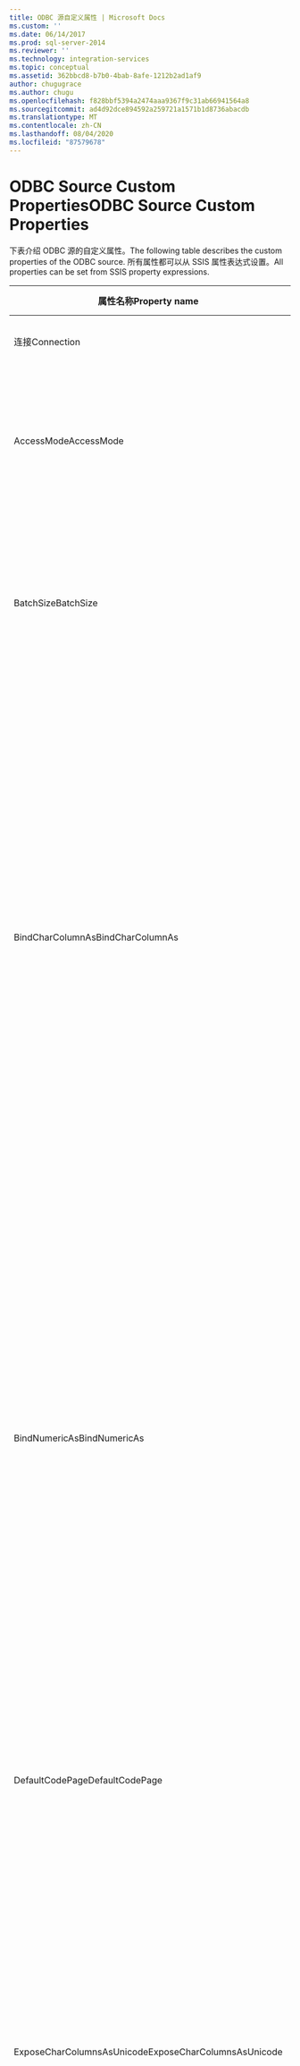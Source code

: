 ```yaml
---
title: ODBC 源自定义属性 | Microsoft Docs
ms.custom: ''
ms.date: 06/14/2017
ms.prod: sql-server-2014
ms.reviewer: ''
ms.technology: integration-services
ms.topic: conceptual
ms.assetid: 362bbcd8-b7b0-4bab-8afe-1212b2ad1af9
author: chugugrace
ms.author: chugu
ms.openlocfilehash: f828bbf5394a2474aaa9367f9c31ab66941564a8
ms.sourcegitcommit: ad4d92dce894592a259721a1571b1d8736abacdb
ms.translationtype: MT
ms.contentlocale: zh-CN
ms.lasthandoff: 08/04/2020
ms.locfileid: "87579678"
---
```

# <a name="odbc-source-custom-properties"></a><span data-ttu-id="3dab2-102">ODBC Source Custom Properties</span><span class="sxs-lookup"><span data-stu-id="3dab2-102">ODBC Source Custom Properties</span></span>
  <span data-ttu-id="3dab2-103">下表介绍 ODBC 源的自定义属性。</span><span class="sxs-lookup"><span data-stu-id="3dab2-103">The following table describes the custom properties of the ODBC source.</span></span> <span data-ttu-id="3dab2-104">所有属性都可以从 SSIS 属性表达式设置。</span><span class="sxs-lookup"><span data-stu-id="3dab2-104">All properties can be set from SSIS property expressions.</span></span>  
  
|<span data-ttu-id="3dab2-105">属性名称</span><span class="sxs-lookup"><span data-stu-id="3dab2-105">Property name</span></span>|<span data-ttu-id="3dab2-106">数据类型</span><span class="sxs-lookup"><span data-stu-id="3dab2-106">Data Type</span></span>|<span data-ttu-id="3dab2-107">说明</span><span class="sxs-lookup"><span data-stu-id="3dab2-107">Description</span></span>|  
|-------------------|---------------|-----------------|  
|<span data-ttu-id="3dab2-108">连接</span><span class="sxs-lookup"><span data-stu-id="3dab2-108">Connection</span></span>|<span data-ttu-id="3dab2-109">ODBC 连接</span><span class="sxs-lookup"><span data-stu-id="3dab2-109">ODBC Connection</span></span>|<span data-ttu-id="3dab2-110">用于访问源数据库的 ODBC 连接。</span><span class="sxs-lookup"><span data-stu-id="3dab2-110">An ODBC connection to access the source database.</span></span>|  
|<span data-ttu-id="3dab2-111">AccessMode</span><span class="sxs-lookup"><span data-stu-id="3dab2-111">AccessMode</span></span>|<span data-ttu-id="3dab2-112">Integer（枚举）</span><span class="sxs-lookup"><span data-stu-id="3dab2-112">Integer (enumeration)</span></span>|<span data-ttu-id="3dab2-113">用来访问数据库的模式。</span><span class="sxs-lookup"><span data-stu-id="3dab2-113">The mode used to access the database.</span></span> <span data-ttu-id="3dab2-114">可能的值为表名 (0) 和 SQL 命令 (1)。</span><span class="sxs-lookup"><span data-stu-id="3dab2-114">The possible values are Table Name (0) and SQL Command (1).</span></span><br /><br /> <span data-ttu-id="3dab2-115">默认值为表名 (0)。</span><span class="sxs-lookup"><span data-stu-id="3dab2-115">The default is Table Name (0).</span></span>|  
|<span data-ttu-id="3dab2-116">BatchSize</span><span class="sxs-lookup"><span data-stu-id="3dab2-116">BatchSize</span></span>|<span data-ttu-id="3dab2-117">Integer</span><span class="sxs-lookup"><span data-stu-id="3dab2-117">Integer</span></span>|<span data-ttu-id="3dab2-118">用于大容量提取的批处理的大小。</span><span class="sxs-lookup"><span data-stu-id="3dab2-118">The size of the batch for bulk extraction.</span></span> <span data-ttu-id="3dab2-119">这是作为数组提取的记录数。</span><span class="sxs-lookup"><span data-stu-id="3dab2-119">This is the number of records extracted as an array.</span></span> <span data-ttu-id="3dab2-120">如果所选的 ODBC 访问接口不支持数组，则批处理大小为 1。</span><span class="sxs-lookup"><span data-stu-id="3dab2-120">If the selected ODBC provider does not support arrays, the batch size is 1.</span></span>|  
|<span data-ttu-id="3dab2-121">BindCharColumnAs</span><span class="sxs-lookup"><span data-stu-id="3dab2-121">BindCharColumnAs</span></span>|<span data-ttu-id="3dab2-122">Integer（枚举）</span><span class="sxs-lookup"><span data-stu-id="3dab2-122">Integer (enumeration)</span></span>|<span data-ttu-id="3dab2-123">此属性确定 ODBC 源如何绑定具有多字节字符串类型的列，例如 SQL_CHAR、SQL_VARCHAR 或 SQL_LONGVARCHAR。</span><span class="sxs-lookup"><span data-stu-id="3dab2-123">This property determines how the ODBC source binds columns with multiple-byte string types such as SQL_CHAR, SQL_VARCHAR, or SQL_LONGVARCHAR.</span></span><br /><br /> <span data-ttu-id="3dab2-124">可能值为 Unicode (0)，这是将列绑定为 SQL_C_WCHAR；值还可以是 ANSI (1)，这是将列绑定为 SQL_C_CHAR。</span><span class="sxs-lookup"><span data-stu-id="3dab2-124">The possible values are Unicode (0), which binds the columns as SQL_C_WCHAR, and ANSI (1), which binds the columns as SQL_C_CHAR).</span></span> <span data-ttu-id="3dab2-125">默认值为 Unicode (0)。</span><span class="sxs-lookup"><span data-stu-id="3dab2-125">The default is Unicode (0).</span></span><br /><br /> <span data-ttu-id="3dab2-126">**注意**：此属性未在 **“OLE 源编辑器”** 中提供，但可以使用 **“高级编辑器”** 进行设置。</span><span class="sxs-lookup"><span data-stu-id="3dab2-126">**Note**: This property is not available in the **ODBC Source Editor**, but can be set by using the **Advanced Editor**.</span></span>|  
|<span data-ttu-id="3dab2-127">BindNumericAs</span><span class="sxs-lookup"><span data-stu-id="3dab2-127">BindNumericAs</span></span>|<span data-ttu-id="3dab2-128">Integer（枚举）</span><span class="sxs-lookup"><span data-stu-id="3dab2-128">Integer (enumeration)</span></span>|<span data-ttu-id="3dab2-129">此属性确定 ODBC 源如何将具有数字数据的列与数据类型 SQL_TYPE_NUMERIC 和 SQL_TYPE_DECIMAL 进行绑定。</span><span class="sxs-lookup"><span data-stu-id="3dab2-129">This property determines how the ODBC source binds columns with numeric data with data types SQL_TYPE_NUMERIC and SQL_TYPE_DECIMAL.</span></span><br /><br /> <span data-ttu-id="3dab2-130">可能选项为 Char (0)，这是将列绑定为 SQL_C_CHAR；选项还可以是 Numeric (1)，这是将列绑定为 SQL_C_NUMERIC。</span><span class="sxs-lookup"><span data-stu-id="3dab2-130">The possible options are Char (0), which binds the columns as SQL_C_CHAR and Numeric (1), which binds the columns as SQL_C_NUMERIC.</span></span> <span data-ttu-id="3dab2-131">默认值为 Char (0)。</span><span class="sxs-lookup"><span data-stu-id="3dab2-131">The default value is Char (0).</span></span><br /><br /> <span data-ttu-id="3dab2-132">**注意**：此属性未在 **“OLE 源编辑器”** 中提供，但可以使用 **“高级编辑器”** 进行设置。</span><span class="sxs-lookup"><span data-stu-id="3dab2-132">**Note**: This property is not available in the **ODBC Source Editor**, but can be set by using the **Advanced Editor**.</span></span>|  
|<span data-ttu-id="3dab2-133">DefaultCodePage</span><span class="sxs-lookup"><span data-stu-id="3dab2-133">DefaultCodePage</span></span>|<span data-ttu-id="3dab2-134">Integer</span><span class="sxs-lookup"><span data-stu-id="3dab2-134">Integer</span></span>|<span data-ttu-id="3dab2-135">要用于字符串输出列的代码页。</span><span class="sxs-lookup"><span data-stu-id="3dab2-135">The code page to use for string output columns.</span></span><br /><br /> <span data-ttu-id="3dab2-136">**注意**：此属性未在 **“OLE 源编辑器”** 中提供，但可以使用 **“高级编辑器”** 进行设置。</span><span class="sxs-lookup"><span data-stu-id="3dab2-136">**Note**: This property is not available in the **ODBC Source Editor**, but can be set by using the **Advanced Editor**.</span></span>|  
|<span data-ttu-id="3dab2-137">ExposeCharColumnsAsUnicode</span><span class="sxs-lookup"><span data-stu-id="3dab2-137">ExposeCharColumnsAsUnicode</span></span>|<span data-ttu-id="3dab2-138">Boolean</span><span class="sxs-lookup"><span data-stu-id="3dab2-138">Boolean</span></span>|<span data-ttu-id="3dab2-139">此属性确定组件如何公开 CHAR 列。</span><span class="sxs-lookup"><span data-stu-id="3dab2-139">This property determines how the component exposes CHAR columns.</span></span> <span data-ttu-id="3dab2-140">默认值为 False，指示 CHAR 列作为多字节字符串 (DT_STR) 公开。</span><span class="sxs-lookup"><span data-stu-id="3dab2-140">The default value is False, which indicates that CHAR columns are exposed as multi-byte strings (DT_STR).</span></span> <span data-ttu-id="3dab2-141">如果为 True，则 CHAR 列将作为宽字符串 (DT_WSTR) 公开。</span><span class="sxs-lookup"><span data-stu-id="3dab2-141">If True, CHAR columns are exposed as wide strings (DT_WSTR).</span></span><br /><br /> <span data-ttu-id="3dab2-142">**注意**：此属性未在 **“OLE 源编辑器”** 中提供，但可以使用 **“高级编辑器”** 进行设置。</span><span class="sxs-lookup"><span data-stu-id="3dab2-142">**Note**: This property is not available in the **ODBC Source Editor**, but can be set by using the **Advanced Editor**.</span></span>|  
|<span data-ttu-id="3dab2-143">FetchMethod</span><span class="sxs-lookup"><span data-stu-id="3dab2-143">FetchMethod</span></span>|<span data-ttu-id="3dab2-144">Integer（枚举）</span><span class="sxs-lookup"><span data-stu-id="3dab2-144">Integer (enumeration)</span></span>|<span data-ttu-id="3dab2-145">用于获取数据的方法。</span><span class="sxs-lookup"><span data-stu-id="3dab2-145">The method used for getting the data.</span></span> <span data-ttu-id="3dab2-146">可能的选项为逐行 (0) 和批处理 (1)。</span><span class="sxs-lookup"><span data-stu-id="3dab2-146">The possible options are Row by row (0) and Batch (1).</span></span> <span data-ttu-id="3dab2-147">默认值为批处理 (1)。</span><span class="sxs-lookup"><span data-stu-id="3dab2-147">The default value is Batch (1).</span></span><br /><br /> <span data-ttu-id="3dab2-148">有关这些选项的详细信息，请参阅 [ODBC Source](odbc-source.md)。</span><span class="sxs-lookup"><span data-stu-id="3dab2-148">For more information about these options, see [ODBC Source](odbc-source.md).</span></span><br /><br /> <span data-ttu-id="3dab2-149">**注意**：此属性未在 **“OLE 源编辑器”** 中提供，但可以使用 **“高级编辑器”** 进行设置。</span><span class="sxs-lookup"><span data-stu-id="3dab2-149">**Note**: This property is not available in the **ODBC Source Editor**, but can be set by using the **Advanced Editor**.</span></span>|  
|<span data-ttu-id="3dab2-150">SqlCommand</span><span class="sxs-lookup"><span data-stu-id="3dab2-150">SqlCommand</span></span>|<span data-ttu-id="3dab2-151">String</span><span class="sxs-lookup"><span data-stu-id="3dab2-151">String</span></span>|<span data-ttu-id="3dab2-152">在 AccessMode 设置为“SQL 命令”时要执行的 SQL 命令。</span><span class="sxs-lookup"><span data-stu-id="3dab2-152">The SQL command to be executed when AccessMode is set to SQL Command.</span></span>|  
|<span data-ttu-id="3dab2-153">StatementTimeout</span><span class="sxs-lookup"><span data-stu-id="3dab2-153">StatementTimeout</span></span>|<span data-ttu-id="3dab2-154">Integer</span><span class="sxs-lookup"><span data-stu-id="3dab2-154">Integer</span></span>|<span data-ttu-id="3dab2-155">在无错返回应用程序之前等待 SQL 语句执行的秒数。</span><span class="sxs-lookup"><span data-stu-id="3dab2-155">The number of seconds to wait for an SQL statement to execute before returning, with an error, to the application.</span></span> <span data-ttu-id="3dab2-156">默认值为 0。</span><span class="sxs-lookup"><span data-stu-id="3dab2-156">The default value is 0.</span></span> <span data-ttu-id="3dab2-157">值为 0 时指示系统不会超时。</span><span class="sxs-lookup"><span data-stu-id="3dab2-157">A value of 0 indicates that the system does not time out.</span></span>|  
|<span data-ttu-id="3dab2-158">TableName</span><span class="sxs-lookup"><span data-stu-id="3dab2-158">TableName</span></span>|<span data-ttu-id="3dab2-159">String</span><span class="sxs-lookup"><span data-stu-id="3dab2-159">String</span></span>|<span data-ttu-id="3dab2-160">具有在 AccessMode 设置为“表名”时要使用的数据的表的名称。</span><span class="sxs-lookup"><span data-stu-id="3dab2-160">The name of the table with the data that is being used when AccessMode is set to Table Name.</span></span>|  
|<span data-ttu-id="3dab2-161">LobChunckSize</span><span class="sxs-lookup"><span data-stu-id="3dab2-161">LobChunckSize</span></span>|<span data-ttu-id="3dab2-162">Integer</span><span class="sxs-lookup"><span data-stu-id="3dab2-162">Integer</span></span>|<span data-ttu-id="3dab2-163">针对 LOB 列的块大小分配。</span><span class="sxs-lookup"><span data-stu-id="3dab2-163">The chunk size allocation for LOB columns.</span></span>|  
||||  
  
## <a name="see-also"></a><span data-ttu-id="3dab2-164">另请参阅</span><span class="sxs-lookup"><span data-stu-id="3dab2-164">See Also</span></span>  
 <span data-ttu-id="3dab2-165">[ODBC Source](odbc-source.md) </span><span class="sxs-lookup"><span data-stu-id="3dab2-165">[ODBC Source](odbc-source.md) </span></span>  
 [<span data-ttu-id="3dab2-166">ODBC 源编辑器（“连接管理器”页）</span><span class="sxs-lookup"><span data-stu-id="3dab2-166">ODBC Source Editor &#40;Connection Manager Page&#41;</span></span>](../odbc-source-editor-connection-manager-page.md)  
  
  
